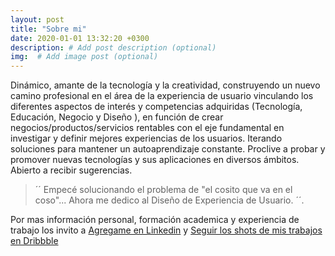 ```yaml
---
layout: post
title: "Sobre mi"
date: 2020-01-01 13:32:20 +0300
description: # Add post description (optional)
img:  # Add image post (optional)
---
```


Dinámico, amante de la tecnología y la creatividad, construyendo un nuevo camino profesional en el área de la experiencia de usuario  vinculando los diferentes aspectos de interés y competencias adquiridas (Tecnología, Educación, Negocio y Diseño ), en función de crear negocios/productos/servicios rentables con el eje fundamental en investigar y definir mejores experiencias de los usuarios. Iterando soluciones  para mantener un autoaprendizaje constante. 
Proclive a probar y promover nuevas tecnologías y sus aplicaciones en diversos ámbitos. 
Abierto a recibir sugerencias.

 >´´ Empecé solucionando el problema de "el cosito que va en el coso"... 
Ahora me dedico al Diseño de Experiencia de Usuario. ´´.

Por mas información personal, formación academica y experiencia de trabajo  los invito a  [Agregame en Linkedin](https://www.linkedin.com/in/alejandro-sirioni/) y [Seguir los shots de mis trabajos en Dribbble](http://dribbble.com/asirioni)

 
